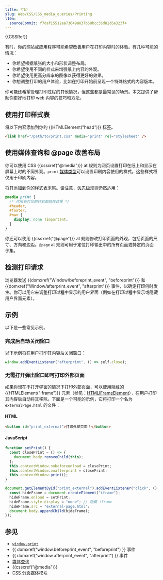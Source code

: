 ```yaml
---
title: 打印
slug: Web/CSS/CSS_media_queries/Printing
l10n:
  sourceCommit: f7daf15512ea736498837b68bcc36d82d6a323f4
---
```


{{CSSRef}}

有时，你的网站或应用程序可能希望改善用户在打印内容时的体验。有几种可能的情况：

- 你希望根据纸张的大小和形状调整布局。
- 你希望使用不同的样式来增强纸上内容的外观。
- 你希望使用更高分辨率的图像以获得更好的效果。
- 你想调整打印的用户体验，比如在打印开始前呈现一个特殊格式的内容版本。

你可能还希望管理打印过程的其他情况，但这些都是最常见的场景。本文提供了帮助你更好地打印 web 内容的技巧和方法。

## 使用打印样式表

将以下内容添加到你的 {{HTMLElement("head")}} 标签。

```html
<link href="/path/to/print.css" media="print" rel="stylesheet" />
```

## 使用媒体查询和 @page 改善布局

你可以使用 CSS {{cssxref("@media")}} at 规则为网页设置打印在纸上和显示在屏幕上时的不同外观。`print` [媒体类型](/zh-CN/docs/Web/CSS/@media#媒体类型)可以设置印刷内容使用的样式，这些样式将仅用于印刷内容。

将其添加到你的样式表末尾。请注意，[优先级](/zh-CN/docs/Web/CSS/Specificity)规则仍然适用：

```css
@media print {
  /* 你所有打印的样式都放在这里 */
  #header,
  #footer,
  #nav {
    display: none !important;
  }
}
```

你还可以使用 {{cssxref("@page")}} at 规则修改打印页面的外观，包括页面的尺寸、方向和边距。`@page` at 规则可用于定位打印输出中的所有页面或特定的页面子集。

## 检测打印请求

浏览器发送 {{domxref("Window/beforeprint_event", "beforeprint")}} 和 {{domxref("Window/afterprint_event", "afterprint")}} 事件，以确定打印何时发生。你可以用它来调整打印过程中显示的用户界面（例如在打印过程中显示或隐藏用户界面元素）。

## 示例

以下是一些常见示例。

### 完成后自动关闭窗口

以下示例将在用户打印其内容后关闭窗口：

```js
window.addEventListener("afterprint", () => self.close);
```

### 无需打开弹出窗口即可打印外部页面

如果你想在不打开弹窗的情况下打印外部页面，可以使用隐藏的 {{HTMLElement("iframe")}} 元素（参见：[HTMLIFrameElement](/zh-CN/docs/Web/API/HTMLIFrameElement)），在用户打印其内容后自动将其移除。下面是一个可能的示例，它将打印一个名为 `externalPage.html` 的文件：

#### HTML

```html
<button id="print_external">打印外部页面！</button>
```

#### JavaScript

```js
function setPrint() {
  const closePrint = () => {
    document.body.removeChild(this);
  };
  this.contentWindow.onbeforeunload = closePrint;
  this.contentWindow.onafterprint = closePrint;
  this.contentWindow.print();
}

document.getElementById("print_external").addEventListener("click", () => {
  const hideFrame = document.createElement("iframe");
  hideFrame.onload = setPrint;
  hideFrame.style.display = "none"; // 隐藏 iframe
  hideFrame.src = "external-page.html";
  document.body.appendChild(hideFrame);
});
```

## 参见

- [`window.print`](/zh-CN/docs/Web/API/Window/print)
- {{ domxref("window.beforeprint_event", "beforeprint") }} 事件
- {{ domxref("window.afterprint_event", "afterprint") }} 事件
- [媒体查询](/zh-CN/docs/Web/CSS/CSS_media_queries/Using_media_queries)
- {{cssxref("@media")}}
- [CSS 分页媒体](/zh-CN/docs/Web/CSS/CSS_paged_media)模块
